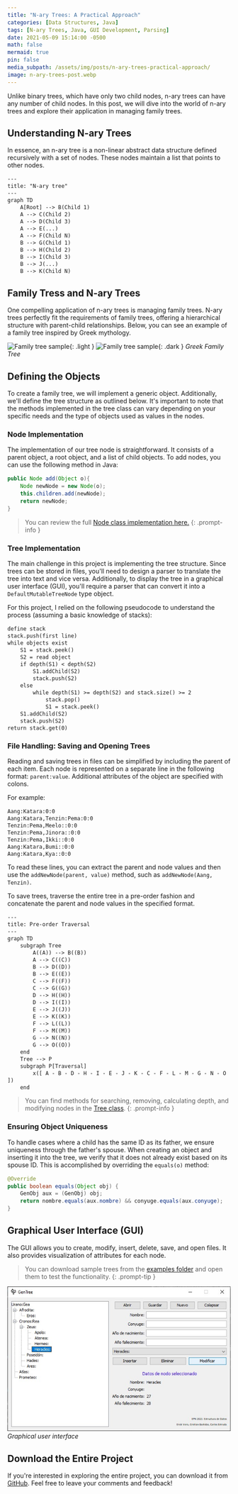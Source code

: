 ```yaml
---
title: "N-ary Trees: A Practical Approach"
categories: [Data Structures, Java]
tags: [N-ary Trees, Java, GUI Development, Parsing]
date: 2021-05-09 15:14:00 -0500
math: false
mermaid: true
pin: false
media_subpath: /assets/img/posts/n-ary-trees-practical-approach/
image: n-ary-trees-post.webp
---
```

Unlike binary trees, which have only two child nodes, n-ary trees can have any number of child nodes. In this post, we will dive into the world of n-ary trees and explore their application in managing family trees.

## Understanding N-ary Trees

In essence, an n-ary tree is a non-linear abstract data structure defined recursively with a set of nodes. These nodes maintain a list that points to other nodes.

```mermaid
---
title: "N-ary tree"
---
graph TD
    A[Root] --> B(Child 1)
    A --> C(Child 2)
    A --> D(Child 3)
    A --> E(...)
    A --> F(Child N)
    B --> G(Child 1)
    B --> H(Child 2)
    B --> I(Child 3)
    B --> J(...)
    B --> K(Child N)
```

## Family Tress and N-ary Trees

One compelling application of n-ary trees is managing family trees. N-ary trees perfectly fit the requirements of family trees, offering a hierarchical structure with parent-child relationships. Below, you can see an example of a family tree inspired by Greek mythology.

![Family tree sample](greek-family-tree-light.webp){: .light }
![Family tree sample](greek-family-tree-dark.webp){: .dark }
_Greek Family Tree_

## Defining the Objects

To create a family tree, we will implement a generic object. Additionally, we'll define the tree structure as outlined below. It's important to note that the methods implemented in the tree class can vary depending on your specific needs and the type of objects used as values in the nodes.

### Node Implementation

The implementation of our tree node is straightforward. It consists of a parent object, a root object, and a list of child objects. To add nodes, you can use the following method in Java:

```java
public Node add(Object o){
    Node newNode = new Node(o);
    this.children.add(newNode);
    return newNode;
}
```

>You can review the full [Node class implementation here.](https://github.com/crixodia/nary-family-tree/blob/master/ArbolGen/src/CapaNegocio/Node.java)
{: .prompt-info }

### Tree Implementation

The main challenge in this project is implementing the tree structure. Since trees can be stored in files, you'll need to design a parser to translate the tree into text and vice versa. Additionally, to display the tree in a graphical user interface (GUI), you'll require a parser that can convert it into a `DefaultMutableTreeNode` type object.

For this project, I relied on the following pseudocode to understand the process (assuming a basic knowledge of stacks):

```text
define stack
stack.push(first line)
while objects exist
    S1 = stack.peek()
    S2 = read object
    if depth(S1) < depth(S2)
        S1.addChild(S2)
        stack.push(S2)
    else
        while depth(S1) >= depth(S2) and stack.size() >= 2
            stack.pop()
            S1 = stack.peek()
    S1.addChild(S2)
    stack.push(S2)
return stack.get(0)
```

### File Handling: Saving and Opening Trees

Reading and saving trees in files can be simplified by including the parent of each item. Each node is represented on a separate line in the following format: `parent:value`. Additional attributes of the object are specified with colons.

For example:

```text
Aang:Katara:0:0
Aang:Katara,Tenzin:Pema:0:0
Tenzin:Pema,Meelo::0:0
Tenzin:Pema,Jinora::0:0
Tenzin:Pema,Ikki::0:0
Aang:Katara,Bumi::0:0
Aang:Katara,Kya::0:0
```

To read these lines, you can extract the parent and node values and then use the `addNewNode(parent, value)` method, such as `addNewNode(Aang, Tenzin)`.

To save trees, traverse the entire tree in a pre-order fashion and concatenate the parent and node values in the specified format.

```mermaid
---
title: Pre-order Traversal
---
graph TD
    subgraph Tree
        A((A)) --> B((B))
        A --> C((C))
        B --> D((D))
        B --> E((E))
        C --> F((F))
        C --> G((G))
        D --> H((H))
        D --> I((I))
        E --> J((J))
        E --> K((K))
        F --> L((L))
        F --> M((M))
        G --> N((N))
        G --> O((O))
    end
    Tree --> P
    subgraph P[Traversal]
        x([ A - B - D - H - I - E - J - K - C - F - L - M - G - N - O ])
    end
```

>You can find methods for searching, removing, calculating depth, and modifying nodes in the [Tree class](https://github.com/crixodia/nary-family-tree/blob/master/ArbolGen/src/CapaNegocio/Tree.java).
{: .prompt-info }

### Ensuring Object Uniqueness

To handle cases where a child has the same ID as its father, we ensure uniqueness through the father's spouse. When creating an object and inserting it into the tree, we verify that it does not already exist based on its spouse ID. This is accomplished by overriding the `equals(o)` method:

```java
@Override
public boolean equals(Object obj) {
    GenObj aux = (GenObj) obj;
    return nombre.equals(aux.nombre) && conyuge.equals(aux.conyuge);
}
```

## Graphical User Interface (GUI)

The GUI allows you to create, modify, insert, delete, save, and open files. It also provides visualization of attributes for each node.

>You can download sample trees from the [examples folder](https://github.com/crixodia/nary-family-tree/tree/master/examples) and open them to test the functionality.
{: .prompt-tip }

![Graphical user interface](https://github.com/crixodia/nary-family-tree/raw/master/assets/gui.jpg)
_Graphical user interface_

## Download the Entire Project

If you're interested in exploring the entire project, you can download it from [GitHub](https://github.com/crixodia/nary-family-tree). Feel free to leave your comments and feedback!
